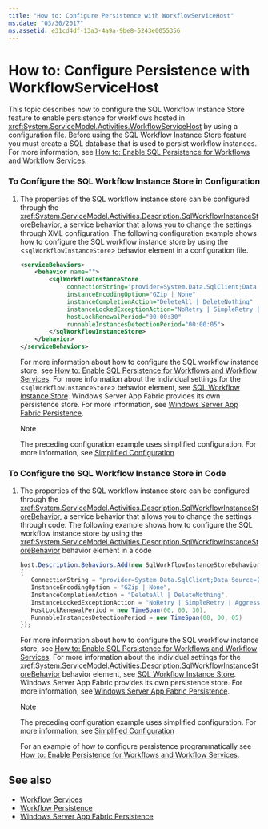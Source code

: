 ```yaml
---
title: "How to: Configure Persistence with WorkflowServiceHost"
ms.date: "03/30/2017"
ms.assetid: e31cd4df-13a3-4a9a-9be8-5243e0055356
---
```

# How to: Configure Persistence with WorkflowServiceHost
This topic describes how to configure the SQL Workflow Instance Store feature to enable persistence for workflows hosted in <xref:System.ServiceModel.Activities.WorkflowServiceHost> by using a configuration file. Before using the SQL Workflow Instance Store feature you must create a SQL database that is used to persist workflow instances. For more information, see [How to: Enable SQL Persistence for Workflows and Workflow Services](../../windows-workflow-foundation/how-to-enable-sql-persistence-for-workflows-and-workflow-services.md).  
  
### To Configure the SQL Workflow Instance Store in Configuration  
  
1. The properties of the SQL workflow instance store can be configured through the <xref:System.ServiceModel.Activities.Description.SqlWorkflowInstanceStoreBehavior>, a service behavior that allows you to change the settings through XML configuration. The following configuration example shows how to configure the SQL workflow instance store by using the <`sqlWorkflowInstanceStore`> behavior element in a configuration file.  
  
    ```xml  
    <serviceBehaviors>  
        <behavior name="">  
            <sqlWorkflowInstanceStore
                 connectionString="provider=System.Data.SqlClient;Data Source=(local);Initial Catalog=DefaultPersistenceProviderDb;Integrated Security=True;Async=true"  
                 instanceEncodingOption="GZip | None"  
                 instanceCompletionAction="DeleteAll | DeleteNothing"  
                 instanceLockedExceptionAction="NoRetry | SimpleRetry | AggressiveRetry"  
                 hostLockRenewalPeriod="00:00:30"
                 runnableInstancesDetectionPeriod="00:00:05">  
            </sqlWorkflowInstanceStore>  
        </behavior>  
    </serviceBehaviors>  
    ```  
  
     For more information about how to configure the SQL workflow instance store, see [How to: Enable SQL Persistence for Workflows and Workflow Services](../../windows-workflow-foundation/how-to-enable-sql-persistence-for-workflows-and-workflow-services.md). For more information about the individual settings for the <`sqlWorkflowInstanceStore`> behavior element, see [SQL Workflow Instance Store](../../windows-workflow-foundation/sql-workflow-instance-store.md). Windows Server App Fabric provides its own persistence store. For more information, see [Windows Server App Fabric Persistence](https://docs.microsoft.com/previous-versions/appfabric/ee677272(v=azure.10)).  
  
    > [!NOTE]
    > The preceding configuration example uses simplified configuration. For more information, see [Simplified Configuration](../simplified-configuration.md)  
  
### To Configure the SQL Workflow Instance Store in Code  
  
1. The properties of the SQL workflow instance store can be configured through the <xref:System.ServiceModel.Activities.Description.SqlWorkflowInstanceStoreBehavior>, a service behavior that allows you to change the settings through code. The following example shows how to configure the SQL workflow instance store by using the <xref:System.ServiceModel.Activities.Description.SqlWorkflowInstanceStoreBehavior> behavior element in a code  
  
    ```csharp  
    host.Description.Behaviors.Add(new SqlWorkflowInstanceStoreBehavior  
    {  
       ConnectionString = "provider=System.Data.SqlClient;Data Source=(local);Initial Catalog=DefaultPersistenceProviderDb;Integrated Security=True;Async=true",  
       InstanceEncodingOption = "GZip | None",  
       InstanceCompletionAction = "DeleteAll | DeleteNothing",  
       InstanceLockedExceptionAction = "NoRetry | SimpleRetry | AggressiveRetry",  
       HostLockRenewalPeriod = new TimeSpan(00, 00, 30),  
       RunnableInstancesDetectionPeriod = new TimeSpan(00, 00, 05)  
    });  
    ```  
  
     For more information about how to configure the SQL workflow instance store, see [How to: Enable SQL Persistence for Workflows and Workflow Services](../../windows-workflow-foundation/how-to-enable-sql-persistence-for-workflows-and-workflow-services.md). For more information about the individual settings for the <xref:System.ServiceModel.Activities.Description.SqlWorkflowInstanceStoreBehavior> behavior element, see [SQL Workflow Instance Store](../../windows-workflow-foundation/sql-workflow-instance-store.md). Windows Server App Fabric provides its own persistence store. For more information, see [Windows Server App Fabric Persistence](https://docs.microsoft.com/previous-versions/appfabric/ee677272(v=azure.10)).  
  
    > [!NOTE]
    > The preceding configuration example uses simplified configuration. For more information, see [Simplified Configuration](../simplified-configuration.md)  
  
     For an example of how to configure persistence programmatically see [How to: Enable Persistence for Workflows and Workflow Services](../../windows-workflow-foundation/how-to-enable-persistence-for-workflows-and-workflow-services.md).  
  
## See also

- [Workflow Services](workflow-services.md)
- [Workflow Persistence](../../windows-workflow-foundation/workflow-persistence.md)
- [Windows Server App Fabric Persistence](https://docs.microsoft.com/previous-versions/appfabric/ee677272(v=azure.10))
